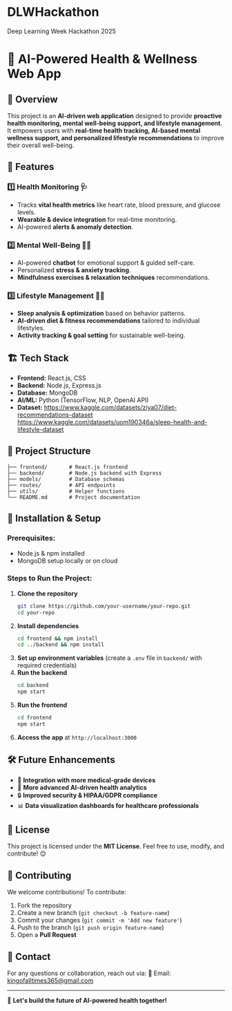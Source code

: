 # DLWHackathon
Deep Learning Week Hackathon 2025
# 🌟 AI-Powered Health & Wellness Web App

## 📌 Overview
This project is an **AI-driven web application** designed to provide **proactive health monitoring, mental well-being support, and lifestyle management**. It empowers users with **real-time health tracking, AI-based mental wellness support, and personalized lifestyle recommendations** to improve their overall well-being.

## 🚀 Features
### **1️⃣ Health Monitoring** 🩺
- Tracks **vital health metrics** like heart rate, blood pressure, and glucose levels.
- **Wearable & device integration** for real-time monitoring.
- AI-powered **alerts & anomaly detection**.

### **2️⃣ Mental Well-Being** 🧘‍♂️
- AI-powered **chatbot** for emotional support & guided self-care.
- Personalized **stress & anxiety tracking**.
- **Mindfulness exercises & relaxation techniques** recommendations.

### **3️⃣ Lifestyle Management** 🌙🥗
- **Sleep analysis & optimization** based on behavior patterns.
- **AI-driven diet & fitness recommendations** tailored to individual lifestyles.
- **Activity tracking & goal setting** for sustainable well-being.

## 🏗️ Tech Stack
- **Frontend:** React.js, CSS
- **Backend:** Node.js, Express.js
- **Database:** MongoDB
- **AI/ML:** Python (TensorFlow, NLP, OpenAI API)
- **Dataset:** https://www.kaggle.com/datasets/ziya07/diet-recommendations-dataset
    https://www.kaggle.com/datasets/uom190346a/sleep-health-and-lifestyle-dataset

## 📂 Project Structure
```
├── frontend/       # React.js frontend
├── backend/        # Node.js backend with Express
├── models/         # Database schemas
├── routes/         # API endpoints
├── utils/          # Helper functions
└── README.md       # Project documentation
```

## 🔧 Installation & Setup
### **Prerequisites:**
- Node.js & npm installed
- MongoDB setup locally or on cloud

### **Steps to Run the Project:**
1. **Clone the repository**
   ```sh
   git clone https://github.com/your-username/your-repo.git
   cd your-repo
   ```
2. **Install dependencies**
   ```sh
   cd frontend && npm install
   cd ../backend && npm install
   ```
3. **Set up environment variables** (create a `.env` file in `backend/` with required credentials)
4. **Run the backend**
   ```sh
   cd backend
   npm start
   ```
5. **Run the frontend**
   ```sh
   cd frontend
   npm start
   ```
6. **Access the app** at `http://localhost:3000`

## 🛠️ Future Enhancements
- 🏥 **Integration with more medical-grade devices**
- 🤖 **More advanced AI-driven health analytics**
- 🔒 **Improved security & HIPAA/GDPR compliance**
- 📊 **Data visualization dashboards for healthcare professionals**

## 📜 License
This project is licensed under the **MIT License**. Feel free to use, modify, and contribute! 😊

## 🤝 Contributing
We welcome contributions! To contribute:
1. Fork the repository
2. Create a new branch (`git checkout -b feature-name`)
3. Commit your changes (`git commit -m 'Add new feature'`)
4. Push to the branch (`git push origin feature-name`)
5. Open a **Pull Request**

## 📩 Contact
For any questions or collaboration, reach out via:
📧 Email: kingofalltimes365@gmail.com


---
🚀 **Let's build the future of AI-powered health together!**
